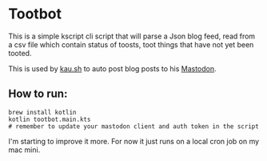 
# Tootbot

This is a simple kscript cli script that will parse a Json blog feed,
read from a csv file which contain status of toosts, toot things that
have not yet been tooted.

This is used by [kau.sh](https://kau.sh) to auto post blog posts to
his [Mastodon](https://mastodon.kau.sh).

## How to run:

```
brew install kotlin
kotlin tootbot.main.kts
# remember to update your mastodon client and auth token in the script
```

I'm starting to improve it more. For now it just runs on a local cron job on my
mac mini.
